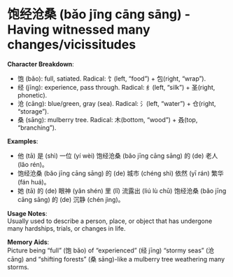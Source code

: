 # **饱经沧桑 (bǎo jīng cāng sāng) - Having witnessed many changes/vicissitudes**

**Character Breakdown**:  
- 饱 (bǎo): full, satiated. Radical: 饣(left, “food”) + 包(right, “wrap”).  
- 经 (jīng): experience, pass through. Radical: 纟(left, “silk”) + 圣(right, phonetic).  
- 沧 (cāng): blue/green, gray (sea). Radical: 氵(left, “water”) + 仓(right, “storage”).  
- 桑 (sāng): mulberry tree. Radical: 木(bottom, “wood”) + 叒(top, “branching”).

**Examples**:  
- 他 (tā) 是 (shì) 一位 (yí wèi) 饱经沧桑 (bǎo jīng cāng sāng) 的 (de) 老人 (lǎo rén)。  
- 饱经沧桑 (bǎo jīng cāng sāng) 的 (de) 城市 (chéng shì) 依然 (yī rán) 繁华 (fán huá)。  
- 她 (tā) 的 (de) 眼神 (yǎn shén) 里 (lǐ) 流露出 (liú lù chū) 饱经沧桑 (bǎo jīng cāng sāng) 的 (de) 沉静 (chén jìng)。

**Usage Notes**:  
Usually used to describe a person, place, or object that has undergone many hardships, trials, or changes in life.

**Memory Aids**:  
Picture being “full” (饱 bǎo) of “experienced” (经 jīng) “stormy seas” (沧 cāng) and “shifting forests” (桑 sāng)-like a mulberry tree weathering many storms.